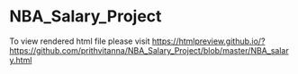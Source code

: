 # NBA_Salary_Project
To view rendered html file please visit https://htmlpreview.github.io/?https://github.com/prithvitanna/NBA_Salary_Project/blob/master/NBA_salary.html
